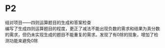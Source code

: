 # P2
结对项目——四则运算题目的生成和答案检查<br>编写了生成四则运算题目的程度，更正了减法不能出现负数的需求和结果为真分数的需求，但仍未实现生成的题目不能重复的需求。发现了有0除的现象，增加了检测功能来避免0除
